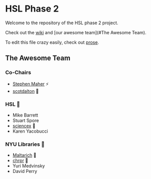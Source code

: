 # HSL Phase 2

Welcome to the repository of the HSL phase 2 project.

Check out the [wiki](//github.com/NYULibraries/hsl2/wiki) and [our awesome team](#The Awesome Team).

To edit this file crazy easily, check out [prose](http://prose.io/#NYULibraries/hsl2/edit/master/README.md).

## The Awesome Team
### Co-Chairs
- [Stephen Maher](//github.com/mahers01) :zap:
- [scotdalton](//github.com/scotdalton) :baby_bottle:

### HSL :stars:
- Mike Barrett
- Stuart Spore
- [sciencex](//github.com/sciencex) :rocket:
- Karen Yacobucci

### NYU Libraries :moyai:
- [Maltarich](//github.com/Maltarich) :punch:
- [chrpr](//github.com/chrpr) :monkey:
- Yuri Medvinsky
- David Perry
